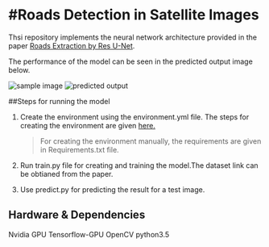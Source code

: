 #Roads Detection in Satellite Images
========

Thsi repository implements the neural network architecture provided in the paper [Roads Extraction by Res U-Net](https://arxiv.org/abs/1711.10684.pdf).

The performance of the model can be seen in the predicted output image below.

![sample image](/sample_images/sample.tiff)
![predicted output](/sample_images/predicted_output.tiff)



##Steps for running the model

1. Create the environment using the environment.yml file. The steps for creating the environment are given [here.](https://conda.io/docs/user-guide/tasks/manage-environments.html#creating-an-environment-from-an-environment-yml-file)

	> For creating the environment manually, the requirements are given in Requirements.txt file.

2. Run train.py file for creating and training the model.The dataset link can be obtianed from the paper.

3. Use predict.py for predicting the result for a test image.


## Hardware & Dependencies

Nvidia GPU
Tensorflow-GPU
OpenCV
python3.5


	 
